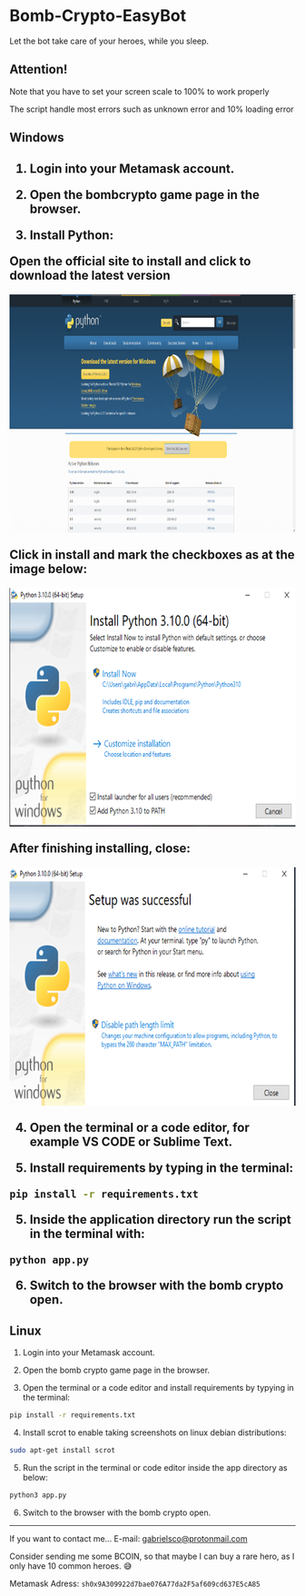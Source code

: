 # Bomb-Crypto-EasyBot
Let the bot take care of your heroes, while you sleep.
<h2>Attention!</h2>
  <p>Note that you have to set your screen scale to 100% to work properly</p>
  <p>The script handle most errors such as unknown error and 10% loading error</p>
  
<h2>Windows<h2>

1. Login into your Metamask account.
  
2. Open the bombcrypto game page in the browser.
  
3. Install Python:
<p>Open the official site to install and click to download the latest version</p>
<img src="images\github_readme\python.PNG" width= 600 height=420/> <br>
<p>Click in install and mark the checkboxes as at the image below:</p>
<img src="images\github_readme\installer-python.PNG" width= 600 height=420/> <br>
  <p>After finishing installing, close:</p>
<img src="images\github_readme\sucessful.PNG" width= 600 height=420/> <br>

4. Open the terminal or a code editor, for example VS CODE or Sublime Text.

4. Install requirements by typing in the terminal:
```sh
pip install -r requirements.txt
```
5. Inside the application directory run the script in the terminal with:
```sh
python app.py
```
6. Switch to the browser with the bomb crypto open.
  
<h2>Linux</h2>
  

1. Login into your Metamask account.
  
2. Open the bomb crypto game page in the browser.
  
3. Open the terminal or a code editor and install requirements by typying in the terminal: <br>
```sh
pip install -r requirements.txt
```
4. Install scrot to enable taking screenshots on linux debian distributions: <br>
```sh
sudo apt-get install scrot
```
  
5. Run the script in the terminal or code editor inside the app directory as below: <br>
```sh
python3 app.py
```
6. Switch to the browser with the bomb crypto open.
 
________________________________________________________________________________________________________
  
If you want to contact me...
  E-mail: gabrielsco@protonmail.com
  
Consider sending me some BCOIN, so that maybe I can buy a rare hero, as I only have 10 common heroes. 😅
  
Metamask Adress: ```sh0x9A309922d7bae076A77da2F5af609cd637E5cA85```
  
